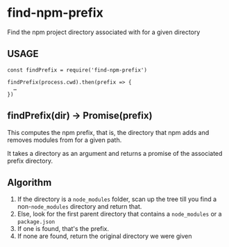 # find-npm-prefix

Find the npm project directory associated with for a given directory

## USAGE

```
const findPrefix = require('find-npm-prefix')

findPrefix(process.cwd).then(prefix => {
  …
})
```

## findPrefix(dir) → Promise(prefix)

This computes the npm prefix, that is, the directory that npm adds and removes modules from for a given path.

It takes a directory as an argument and returns a promise of the associated prefix directory.

## Algorithm

1. If the directory is a `node_modules` folder, scan up the tree till you find a non-`node_modules` directory and return
   that.
2. Else, look for the first parent directory that contains a `node_modules` or a `package.json`
1. If one is found, that's the prefix.
2. If none are found, return the original directory we were given
